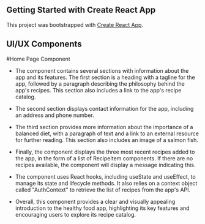 ## Getting Started with Create React App

This project was bootstrapped with [Create React App](https://github.com/facebook/create-react-app).

## UI/UX Components
#Home Page Component
- The component contains several sections with information about the app and its features. The first section is a heading with a tagline for the app, followed by a paragraph describing the philosophy behind the app's recipes. This section also includes a link to the app's recipe catalog.

- The second section displays contact information for the app, including an address and phone number.

- The third section provides more information about the importance of a balanced diet, with a paragraph of text and a link to an external resource for further reading. This section also includes an image of a salmon fish.

-  Finally, the component displays the three most recent recipes added to the app, in the form of a list 
of RecipeItem components. If there are no recipes available, the component will display a message indicating this.

- The component uses React hooks, including useState and useEffect, to manage its state and lifecycle methods. It also relies on a context object called "AuthContext" to retrieve the list of recipes from the app's API.

- Overall, this component provides a clear and visually appealing introduction to the healthy food app, highlighting its key features and encouraging users to explore its recipe catalog.